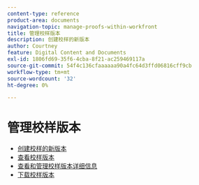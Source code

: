 ```yaml
---
content-type: reference
product-area: documents
navigation-topic: manage-proofs-within-workfront
title: 管理校样版本
description: 创建校样的新版本
author: Courtney
feature: Digital Content and Documents
exl-id: 1806fd69-35f6-4cba-8f21-ac259469117a
source-git-commit: 54f4c136cfaaaaaa90a4fc64d3ffd06816cff9cb
workflow-type: tm+mt
source-wordcount: '32'
ht-degree: 0%

---
```


# 管理校样版本

* [创建校样的新版本](../../../../review-and-approve-work/proofing/managing-proofs-within-workfront/create-new-proof-version.md)
* [查看校样版本](../../../../review-and-approve-work/proofing/managing-proofs-within-workfront/manage-proof-versions/view-proof-versions.md)
* [查看和管理校样版本详细信息](../../../../review-and-approve-work/proofing/managing-proofs-within-workfront/manage-proof-versions/view-version-details.md)
* [下载校样版本](../../../../review-and-approve-work/proofing/managing-proofs-within-workfront/manage-proof-versions/download-versions.md)
